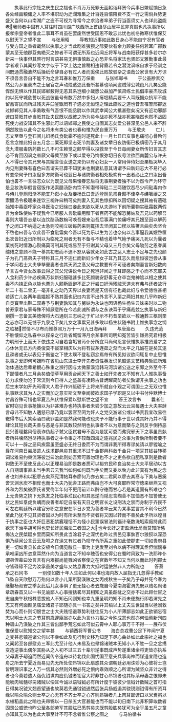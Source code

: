 <!-- { "loadSidebar": true } -->
　　执事此行宗社之庆生民之福也不肖万万死罪无面躬诣拜贺今兵事日繁赋饷日急各处经画粮储之人率不堪职动为迂濶难集之计百姓百倍陪费不支一行之需倘兵势更盛又当何以山南湖广之盗不可视为寻常今之求治者率弟子行当亟须丈人也详此盗能老我师者中固有人耳往时四川湖广陜西所上首级尽山居平民非真贼也凡执事所以报孝宗皇帝者惟此二事耳不肖虽在罢废然世受国恩不敢忘此忧也初冬微寒伏惟保艾以慰天下之望不宣
　　与张用昭
　　辱教知近事如此数日身心不能自宁况有官者与受方国之重者哉然以执事之才当此剧难狼狈之际要伙有余力顾委任何若耳广郡数蒙其至无他郡芟夷絶灭之惨者不可谓无所系也近闻丘将军与战南阳获俘甚多若尔亦新来一快事但其啓行时言语甚易无惧事慎敌之心恐非名将家法也贤郎文雅勤事此最学者艰节其闻抄写文字似于下学上达之旨稍相违背盍若令之潜沈讽咏自求于经训之间既通贯融液然后操纸命辞自必有过人者而奚俟此败故驳杂之语哉公家世有大方谅不须吾言吾自不能不为之言耳春和惟万万保重
　　与张邯郸书
　　于公虽尠素交然公为乡里豪杰之士居官之声动烛逺迩此吾所甚慕也顷闻盗贼薄公城邑凡几矣公能悍然无惧以作其民邯郸薮得无恙其系岂细小哉愿公益加严慎肃练士民倡率豪杰攻城约以死守城危誓以死战彼虽号有数万然中多妇人瘠氓精兵要千人耳既拥众抗军不能留蓄寄民而所过残灭井臼釜甑罔有孑遗必无恒饱之理此应败之道也昔吾罹警邢郡返过邯郸见其人率勇敢有气吾恨不能丞尉以作其武幸闻公大抵甚慰矣况又有近功邪鄙谚曰莫眂其步当眂其趾夫民既以觇彼之所为矣今战亦死不战亦死甚晓然也然不战固死使力战安知其不生邪此可以语邯郸之民使之自固其志矣爱公甚深见公邑人来不辞惘然敢告以此今之名将未有类公者也春和惟为民自重万万
　　与王敬夫
　　亡儿志文至亟与登石间儿妇杨氏食砒霜不逾时遂死此十一月七日已亥事也痛彻心骨殆何忍言念惟此妇自五月念二栗死即坚志死节荆妻及诸女辈日夜防衞已极缜密乃于其月念九潜服毒防药数匕几不可生赖觉之颇早得以投救至于今日毎闻妻女所传妇言其志必不肯回因讽之省厥父母冀至膝下或以爱夺乃悔恨弥切日夜号泣欲西南麓公与许夫人不得已令其兄宋与其嫂舎侄女送之来仍以有心妇女一人常用伴侍妇至栗柩哭毕入内见荆妻殊有喜色曰吾谓夫已葬不知犹未也荆妻私意其语谓予曰新妇志大不易行必有变奈何予曰汝但多方防衞可也翌日与诸防衞者相处极欢有一出者必止之曰汝出吾怕也畧不一言往志众以为既见父母果懐眷恋后将无事荆妻者独不以为然令严为环守是旦妆洗毕假言宿饭作渴索醋汤卧内饮不知潜带碎砒二三两随饮吞尽少间砒毒内作与侍儿登厠归渐不能支乃诳小女及妾杨氏曰吾适登厠见祟身颇不佳幸与绋箸禳之又索醋汤令极暖来连饮三椀许曰稍可矣荆妻入见其色惊扣所以因切疑之搜其袖有遗砒始知中毒亟呼家众寻医治之妇徐曰妾此来欲以死从夫游地下前所囊物实砒霜数两假言为金珠使姑不疑我今已尽服人言砒霜用醋下者百药不能解恐舅姑及吾兄以药解吾毒则大壊吾志是以连饮醋汤数椀可唤吾嫂来治吾后事满门惊痛呼其兄嫂至因以解药予之闭口不纳逼之太急则咬椀立破每药来则辄挥去坚闭其口楔以铁箸且曲矣齿坚合不啓也曰吾与饮此吾不食砒霜矣今吾以死为乐以生为苦也奈何以苦事逼我其嫂啓箧出衣皆妇近日所制以为临死之用者无有不备与不精也着毕气絶予痛哭几死以为曩者栗初死时情激心裂痛莫可制其死或易至于归谢其父母又三月余矣父母劬劳之恩眷属缱绻之意顾不能一移其初志而不迫不怒从容就死如此古之达人志士不足与之先也颜子为孔门髙弟夫子特称其三月不违仁而新妇少年女子耳乃其志久而愈恒彼岂尝从事于学问若士大夫孳孳亹亹者也其天资之髙父母之教要有不可诬者矣荆妻言新妇数向予言古今贤女故事云得之其父兄讲说今日之死岂非闻之于耳即感之于心而不忘耶夫人食利药少许必疾痛万状新妇服砒甚多比死颜貌安舒畧无仓卒岂鬼神隂以相之使其毒不内挠正色以毙也栗为人颇靳匪僻不正之行尝曰奸汚残贼天道未有弗与还者故行年二十有二曽无一毫非礼之动乃天畀以良妻若是天信有征也哉此妇与令爱徳性甚相若适亡儿各两年虽媪妪不熟其面也记曰内言不出外言不入栗之两妇其庶几乎昨新妇自灵寳至出鞋二双寿予与荆妻孰知其与舅姑为永诀也因语杨生杨生云妹来时以二物曽寿家君与家母殊不知厥意所在今若此诚所谓与之永诀耳于乎痛哉兹乞执事与新妇别撰一志备其美徳俾将大石通刻三志纳之于圹以示不朽昔栗欲以一椁通葬三柩则栗之志亦可以无憾于九泉之下矣儿女之事累兄甚多敢以杨生状随书附上惟执事念之悯之临楮然情不尽布而惟尊照万万十一月九日海再拜
　　与唐渔石
　　久违光范不胜懐仰之私春中以探亲之行赴省城留滞月余某事所司明知寃苦皆引嫌弗究君相极力明刑于上而天下依违之习自若含垢冒汚仆分所宜耳尚何忍言伏惟执事推贤爱才之心休休无已方内英俊莫不鼔掌相庆以为将有拔茅连茹之渐而太平之几诚在是矣其逺且疎者或无以表见于衡鉴之下使太璞不登私窃忿焉毎有所见拟议欲问辄复中止思惟执事之爱即何可嫌昨在省见山东进士李开先者资性英发识见超逺文艺精典哲匠所难治体通达后辈希覩心殊重之濒行因与太微蒙溪洎韩马河滨诸公送之东郭之外至今不下鄙懐者凡三月余矣值便草草用贡台闻天下之善士如开先者又不知有几人惟执事备访力求使勿沦于常流则今日得人之盛盖有凌跨古昔炳耀简防者矣孰谓非执事之功也后生末学如开先茍得大人君子作兴砥砺于上将来所就自仆观之可谓国士之无双也惟执事默求其为人之实而加之意实斯文至幸闻彼欲求国子学职是又以中书付仲默博士付昌谷殊可惜也早夏苦热伏惟保爱以慰斯世之望不宣
　　答王汝言书
　　曩者仕宦时窃见世事抢攘以为非甚难办也特执事者未尝少加之意故云云耳毎遇士大夫率肆言毋讳不知触人遘怒已厚乃竟以罢官至罔为奸人之党交游诸公或以书责我宜改易往辙得书后大笑索酒曰我罪盖如是然我何能改也夫予不能行事于世以诛其奸乃并不得肆论其短长哉夫善与恶是与非其数较然明也执事者不以为意而槩与之则反手倒持恶民兴善理盭风俗衰诈伪起子弑父臣弑君毋不亟为是犹可委而弗究邪天下之事虽贵埶者所共壊然岂尽持执事者之手令事之不较哉四海之逺兆民之众事为贵埶所制者要不可以十一辟之恶风疾雷虽至盛必无终日委而不为而谓非我所得専谬矣请以廖镗喻之曩在河南日尝屡遣人诛求郡邑矣其重求不过千金郡邑科敛千金只一项耳其钱谷转移词讼难易约束流滞彼岂曰治此则妨吾索可置勿理也不才之吏各欲自肥私享则是数者钩致无不至使反此心以正理易治即是数者悉可以裕穷民称良治矣士大夫平居动以古人自期谓事直未当手若云云我当如何如何既当手矣而又委以埶力此非真有为民之念者也刘养和以犯廖去矣燕宪清帖耳奉廖何乃亦去矣二君同以廖去其髙与下美与恶奚啻天渊氷炭不相侔也而士大夫乃犹舎正路而弗由岂不大可哀耶昨常守徳来继燕又视养和为烈矣彼廖氏者受侮半年何不更用前计以酧守徳而甘心若是其道固有所难也今上无贵势之挠下无执友之托临事涖民心知其恶逆而隠忍含糊善不加恤恶不加警使无状之民如羣虎负嵎而良善者却足自废有天日之明官长之设刑法之禁而身制于齐民不可左右朝廷所以建官分职之意安在平日乡党为善者率云某为某事尝言其不利今已然至此乃犹不见其贤者固以为时有所未至而不贤者将又因以转而不善矣此予所以瞠目于执事之臣也大奸巨恶犯禁蠧理恬不为怪小民罣误冒法则锱计毫数洗垢索瘢持此而欲天下治平胡可得也吏长奸民侮法二者国之大也今长奸之吏盈满仕局而莫知所惩侮法之民桀踞乡里而莫知所畏此当涂君子之深忧也昨过贵邑见事埶百尔狼狈以深恐惧乃续闻公言云云及叩之在涂又有过者乃叹守令所系之重如此使郡吏一切如贵府县吏一切如贵县长此安极今日偶见敝县一事为上吏发至刘令以病不得理其丞但惴惴奉承唯渠凶所恣意耳然仆向为当道言之不知卒聴否也安得公在蜀时风致为一洗耶昨仆谓弟侄辈曰汝言言有内艰报尚能戮凶省察使之在官数年不知又当何以而此时列郡太守皆碌碌不足为汝承虽美才盛年又姑息寡力大抵时运使然非人力所能也
　　答蔡承之石冈书
　　一别便如数十年人生如此何以堪也海内故人屈指无几忽得手教如飞坠自天欣慰万万殆何以言小儿栗所娶渼陂之女丙戌秋生一子矣乃子母并死今春为继娶杨叔安之季女此后儿女事俱了更无挂心者去歳自今夏南海霍渭先既以贱名厠诸章疏春首又以一书见谕鄙人心事搜括畧尽其相知之真虽龆龀之交亦不过此顾仕宦之志自庚午秋根株悉拔他人不知石冈则知也幸九重圣明灼知不肖未便施行即若渭先之志又有何面颜见庙堂诸君子耶随亦具一书答之矣并其稿以上丈夫生世固当以拯溺救焚为心而仆则切恨世之士大夫贱恬退尊势利往往反为小人所薄鄙志如此正欲销忘宿志以明士大夫之节耳前歳邃庵翁亦以此为言仆力拒之今殊成怨也然亦何恤焉新刋四种碧山乃渼陂之作其三皆出鄙手荒忘如此可似云霄中人耶心事万千不得一一展布伏惟保爱以慰知交之望幸甚
　　与镇西将军曹公书
　　海白总戎曹公足下昨闻宁夏之变甚悲镇巡诸公何以不幸如此及见行到文移乃知足下尽心曲处如此此宗社之福也又闻躬至各部慰劳三军此尤至计他人未易及也昻锦诸贼本无知小人不胜一旦之忿搆变造逆事出偶尔其胁从之人初不过三五十辈尔逆事既成声势遂重诸余将吏皆亦执系父母妻子刼迫而然近闻传令造舟以待北伐此固忧国至意夫兵事尚神而谋道宜隠也造舟之所去宁夏近而易见先无所处使昻锦以此扇惑其众谓朝廷必用诛殄为心彼将士岂皆明理识事之人万一信其必然则外増必死之惧内乖效顺之心所谓为贼坚众非计之得者也今莫若遣人诣仇钺谋内应仇钺者钜官大将非甘心昻锦者也其标系母妻之恨即未能啖肉啮髓尽脔诸贼以偿耳今诚以语钺钺必有所计度于彼彼少信钺计数贼之首可指日得矣况钺又翘首望通也故莫若先通钺钺通然后张兵扬威遏其骁锐则钺得有所资耳缘以喻众喻众则士卒之心无有不齐士卒之心齐则昻锦者几上肉耳鄙谚曰以米煑粥以水植稻盖此之喻也夫昻锦以一日杀五大官甚能也而不能以旬日南下此非积算竢数者固畏公威徳也昨公至各部劳军其股肱已悉剪矣夫既剪股肱矣犹可为全乎虽五尺之童亦知其无以为也此大事至计不可不念者惟公察之图之
　　与马伯循书
